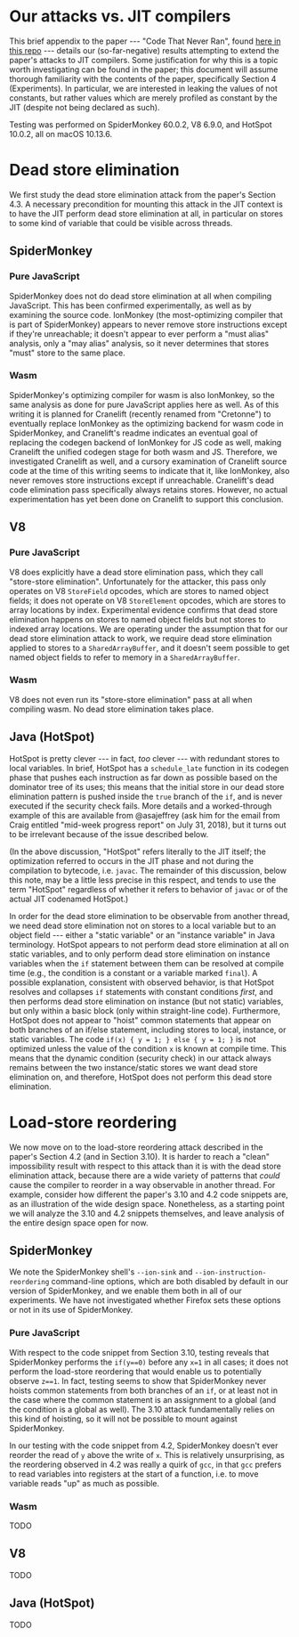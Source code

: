 # Our attacks vs. JIT compilers

This brief appendix to the paper --- "Code That Never Ran", found
[here in this repo](paper.pdf) --- details our (so-far-negative) results
attempting to extend the paper's attacks to JIT compilers.
Some justification for why this is a topic worth investigating can be found in
the paper; this document will assume thorough familiarity with the contents of
the paper, specifically Section 4 (Experiments).
In particular, we are interested in leaking the values of not constants, but
rather values which are merely profiled as constant by the JIT (despite not
being declared as such).

Testing was performed on SpiderMonkey 60.0.2, V8 6.9.0, and HotSpot 10.0.2,
all on macOS 10.13.6.

# Dead store elimination

We first study the dead store elimination attack from the paper's Section 4.3.
A necessary precondition for mounting this attack in the JIT context is to
have the JIT perform dead store elimination at all, in particular on stores
to some kind of variable that could be visible across threads.

## SpiderMonkey

### Pure JavaScript

SpiderMonkey does not do dead store elimination at all when compiling
JavaScript.
This has been confirmed experimentally, as well as by examining the source code.
IonMonkey (the most-optimizing compiler that is part of SpiderMonkey) appears
to never remove store instructions except if they're unreachable; it doesn't
appear to ever perform a "must alias" analysis, only a "may alias" analysis, so
it never determines that stores "must" store to the same place.

### Wasm

SpiderMonkey's optimizing compiler for wasm is also IonMonkey, so the same
analysis as done for pure JavaScript applies here as well.
As of this writing it is planned for Cranelift (recently renamed from "Cretonne")
to eventually replace IonMonkey as the optimizing backend for wasm code in
SpiderMonkey, and Cranelift's readme indicates an eventual goal of replacing
the codegen backend of IonMonkey for JS code as well, making Cranelift the
unified codegen stage for both wasm and JS.
Therefore, we investigated Cranelift as well, and a cursory examination of
Cranelift source code at the time of this writing seems to indicate that it,
like IonMonkey, also never removes store instructions except if unreachable.
Cranelift's dead code elimination pass specifically always retains stores.
However, no actual experimentation has yet been done on Cranelift to support
this conclusion.

## V8

### Pure JavaScript

V8 does explicitly have a dead store elimination pass, which they call
"store-store elimination".
Unfortunately for the attacker, this pass only operates on V8 `StoreField`
opcodes, which are stores to named object fields; it does not operate on V8
`StoreElement` opcodes, which are stores to array locations by index.
Experimental evidence confirms that dead store elimination happens on stores to
named object fields but not stores to indexed array locations.
We are operating under the assumption that for our dead store elimination attack
to work, we require dead store elimination applied to stores to a
`SharedArrayBuffer`, and it doesn't seem possible to get named object fields to
refer to memory in a `SharedArrayBuffer`.

### Wasm

V8 does not even run its "store-store elimination" pass at all when compiling
wasm.
No dead store elimination takes place.

## Java (HotSpot)

HotSpot is pretty clever --- in fact, _too_ clever --- with redundant stores to
local variables.
In brief, HotSpot has a `schedule_late` function in its codegen phase that
pushes each instruction as far down as possible based on the dominator tree of
its uses; this means that the initial store in our dead store elimination
pattern is pushed inside the `true` branch of the `if`, and is never executed
if the security check fails.
More details and a worked-through example of this are available from
@asajeffrey (ask him for the email from Craig entitled "mid-week progress
report" on July 31, 2018), but it turns out to be irrelevant because of the
issue described below.

(In the above discussion, "HotSpot" refers literally to the JIT itself; the
optimization referred to occurs in the JIT phase and not during the
compilation to bytecode, i.e. `javac`.
The remainder of this discussion, below this note, may be a little less precise
in this respect, and tends to use the term "HotSpot" regardless of whether it
refers to behavior of `javac` or of the actual JIT codenamed HotSpot.)

In order for the dead store elimination to be observable from another thread,
we need dead store elimination not on stores to a local variable but to an
object field --- either a "static variable" or an "instance variable" in Java
terminology.
HotSpot appears to not perform dead store elimination at all on static
variables, and to only perform dead store elimination on instance variables
when the `if` statement between them can be resolved at compile time (e.g., the
condition is a constant or a variable marked `final`).
A possible explanation, consistent with observed behavior, is that HotSpot
resolves and collapses `if` statements with constant conditions _first_, and
then performs dead store elimination on instance (but not static) variables,
but only within a basic block (only within straight-line code).
Furthermore, HotSpot does not appear to "hoist" common statements that appear
on both branches of an if/else statement, including stores to local,
instance, or static variables.
The code `if(x) { y = 1; } else { y = 1; }` is not optimized unless the value
of the condition `x` is known at compile time.
This means that the dynamic condition (security check) in our attack always
remains between the two instance/static stores we want dead store elimination
on, and therefore, HotSpot does not perform this dead store elimination.

# Load-store reordering

We now move on to the load-store reordering attack described in the paper's
Section 4.2 (and in Section 3.10).
It is harder to reach a "clean" impossibility result with respect to this
attack than it is with the dead store elimination attack, because there are a
wide variety of patterns that _could_ cause the compiler to reorder in a way
observable in another thread.
For example, consider how different the paper's 3.10 and 4.2 code snippets are,
as an illustration of the wide design space.
Nonetheless, as a starting point we will analyze the 3.10 and 4.2 snippets
themselves, and leave analysis of the entire design space open for now.

## SpiderMonkey

We note the SpiderMonkey shell's `--ion-sink` and `--ion-instruction-reordering`
command-line options, which are both disabled by default in our version of
SpiderMonkey, and we enable them both in all of our experiments.
We have not investigated whether Firefox sets these options or not in its use of
SpiderMonkey.

### Pure JavaScript

With respect to the code snippet from Section 3.10, testing reveals that
SpiderMonkey performs the `if(y==0)` before any `x=1` in all cases; it does not
perform the load-store reordering that would enable us to potentially observe
`z==1`.
In fact, testing seems to show that SpiderMonkey never hoists common statements
from both branches of an `if`, or at least not in the case where the common
statement is an assignment to a global (and the condition is a global as well).
The 3.10 attack fundamentally relies on this kind of hoisting, so it will not
be possible to mount against SpiderMonkey.

In our testing with the code snippet from 4.2, SpiderMonkey doesn't ever
reorder the read of `y` above the write of `x`.
This is relatively unsurprising, as the reordering observed in 4.2 was really
a quirk of `gcc`, in that `gcc` prefers to read variables into registers at the
start of a function, i.e. to move variable reads "up" as much as possible.

### Wasm

TODO

## V8

TODO

## Java (HotSpot)

TODO
